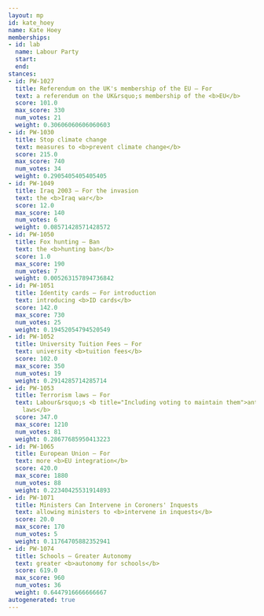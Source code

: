 ```yaml
---
layout: mp
id: kate_hoey
name: Kate Hoey
memberships:
- id: lab
  name: Labour Party
  start: 
  end: 
stances:
- id: PW-1027
  title: Referendum on the UK's membership of the EU — For
  text: a referendum on the UK&rsquo;s membership of the <b>EU</b>
  score: 101.0
  max_score: 330
  num_votes: 21
  weight: 0.30606060606060603
- id: PW-1030
  title: Stop climate change
  text: measures to <b>prevent climate change</b>
  score: 215.0
  max_score: 740
  num_votes: 34
  weight: 0.2905405405405405
- id: PW-1049
  title: Iraq 2003 — For the invasion
  text: the <b>Iraq war</b>
  score: 12.0
  max_score: 140
  num_votes: 6
  weight: 0.08571428571428572
- id: PW-1050
  title: Fox hunting — Ban
  text: the <b>hunting ban</b>
  score: 1.0
  max_score: 190
  num_votes: 7
  weight: 0.005263157894736842
- id: PW-1051
  title: Identity cards — For introduction
  text: introducing <b>ID cards</b>
  score: 142.0
  max_score: 730
  num_votes: 25
  weight: 0.19452054794520549
- id: PW-1052
  title: University Tuition Fees — For
  text: university <b>tuition fees</b>
  score: 102.0
  max_score: 350
  num_votes: 19
  weight: 0.2914285714285714
- id: PW-1053
  title: Terrorism laws — For
  text: Labour&rsquo;s <b title="Including voting to maintain them">anti-terrorism
    laws</b>
  score: 347.0
  max_score: 1210
  num_votes: 81
  weight: 0.28677685950413223
- id: PW-1065
  title: European Union — For
  text: more <b>EU integration</b>
  score: 420.0
  max_score: 1880
  num_votes: 88
  weight: 0.22340425531914893
- id: PW-1071
  title: Ministers Can Intervene in Coroners' Inquests
  text: allowing ministers to <b>intervene in inquests</b>
  score: 20.0
  max_score: 170
  num_votes: 5
  weight: 0.11764705882352941
- id: PW-1074
  title: Schools — Greater Autonomy
  text: greater <b>autonomy for schools</b>
  score: 619.0
  max_score: 960
  num_votes: 36
  weight: 0.6447916666666667
autogenerated: true
---
```

